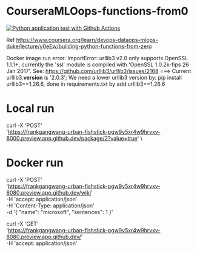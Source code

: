 # CourseraMLOops-functions-from0
[![Python application test with Github Actions](https://github.com/FrankGangWang/CourseraMLOops-functions-from0/actions/workflows/main.yml/badge.svg)](https://github.com/FrankGangWang/CourseraMLOops-functions-from0/actions/workflows/main.yml)

Ref https://www.coursera.org/learn/devops-dataops-mlops-duke/lecture/y0eEw/building-python-functions-from-zero


Docker image run error: ImportError: urllib3 v2.0 only supports OpenSSL 1.1.1+, currently the 'ssl' module is compiled with 'OpenSSL 1.0.2k-fips  26 Jan 2017'. See: https://github.com/urllib3/urllib3/issues/2168
===> Current urllib3.__version__ is '2.0.3'; We need a lower urllib3 version by:
pip install urllib3==1.26.6, done in requirements.txt by add:urllib3==1.26.6





# Local run
curl -X 'POST' \
  'https://frankgangwang-urban-fishstick-pgw9v5xr4w9hrvxv-8000.preview.app.github.dev/package/2?value=true' \

# Docker run
curl -X 'POST' \
  'https://frankgangwang-urban-fishstick-pgw9v5xr4w9hrvxv-8080.preview.app.github.dev/wiki' \
  -H 'accept: application/json' \
  -H 'Content-Type: application/json' \
  -d '{
  "name": "microsoft",
  "sentences": 1
}'

curl -X 'GET' \
  'https://frankgangwang-urban-fishstick-pgw9v5xr4w9hrvxv-8080.preview.app.github.dev/' \
  -H 'accept: application/json'
